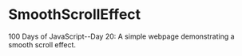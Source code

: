 # SmoothScrollEffect
100 Days of JavaScript--Day 20: A simple webpage demonstrating a smooth scroll effect.
